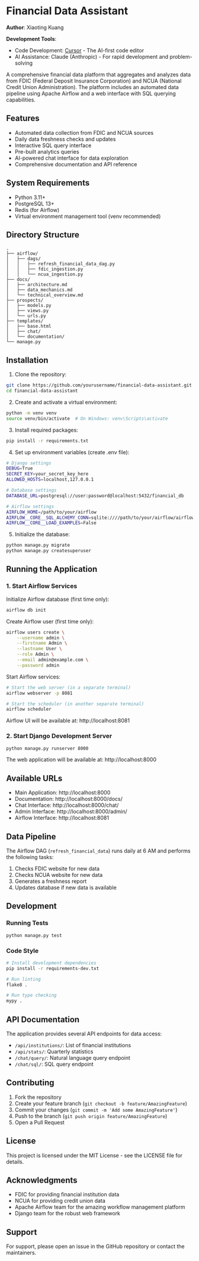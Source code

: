 # Financial Data Assistant

**Author**: Xiaoting Kuang

**Development Tools**:
- Code Development: [Cursor](https://cursor.sh/) - The AI-first code editor
- AI Assistance: Claude (Anthropic) - For rapid development and problem-solving

A comprehensive financial data platform that aggregates and analyzes data from FDIC (Federal Deposit Insurance Corporation) and NCUA (National Credit Union Administration). The platform includes an automated data pipeline using Apache Airflow and a web interface with SQL querying capabilities.

## Features

- Automated data collection from FDIC and NCUA sources
- Daily data freshness checks and updates
- Interactive SQL query interface
- Pre-built analytics queries
- AI-powered chat interface for data exploration
- Comprehensive documentation and API reference

## System Requirements

- Python 3.11+
- PostgreSQL 13+
- Redis (for Airflow)
- Virtual environment management tool (venv recommended)

## Directory Structure

```
.
├── airflow/
│   ├── dags/
│   │   ├── refresh_financial_data_dag.py
│   │   ├── fdic_ingestion.py
│   │   └── ncua_ingestion.py
├── docs/
│   ├── architecture.md
│   ├── data_mechanics.md
│   └── technical_overview.md
├── prospects/
│   ├── models.py
│   ├── views.py
│   └── urls.py
├── templates/
│   ├── base.html
│   ├── chat/
│   └── documentation/
└── manage.py
```

## Installation

1. Clone the repository:
```bash
git clone https://github.com/yourusername/financial-data-assistant.git
cd financial-data-assistant
```

2. Create and activate a virtual environment:
```bash
python -m venv venv
source venv/bin/activate  # On Windows: venv\Scripts\activate
```

3. Install required packages:
```bash
pip install -r requirements.txt
```

4. Set up environment variables (create .env file):
```bash
# Django settings
DEBUG=True
SECRET_KEY=your_secret_key_here
ALLOWED_HOSTS=localhost,127.0.0.1

# Database settings
DATABASE_URL=postgresql://user:password@localhost:5432/financial_db

# Airflow settings
AIRFLOW_HOME=/path/to/your/airflow
AIRFLOW__CORE__SQL_ALCHEMY_CONN=sqlite:////path/to/your/airflow/airflow.db
AIRFLOW__CORE__LOAD_EXAMPLES=False
```

5. Initialize the database:
```bash
python manage.py migrate
python manage.py createsuperuser
```

## Running the Application

### 1. Start Airflow Services

Initialize Airflow database (first time only):
```bash
airflow db init
```

Create Airflow user (first time only):
```bash
airflow users create \
    --username admin \
    --firstname Admin \
    --lastname User \
    --role Admin \
    --email admin@example.com \
    --password admin
```

Start Airflow services:
```bash
# Start the web server (in a separate terminal)
airflow webserver -p 8081

# Start the scheduler (in another separate terminal)
airflow scheduler
```

Airflow UI will be available at: http://localhost:8081

### 2. Start Django Development Server

```bash
python manage.py runserver 8000
```

The web application will be available at: http://localhost:8000

## Available URLs

- Main Application: http://localhost:8000
- Documentation: http://localhost:8000/docs/
- Chat Interface: http://localhost:8000/chat/
- Admin Interface: http://localhost:8000/admin/
- Airflow Interface: http://localhost:8081

## Data Pipeline

The Airflow DAG (`refresh_financial_data`) runs daily at 6 AM and performs the following tasks:
1. Checks FDIC website for new data
2. Checks NCUA website for new data
3. Generates a freshness report
4. Updates database if new data is available

## Development

### Running Tests
```bash
python manage.py test
```

### Code Style
```bash
# Install development dependencies
pip install -r requirements-dev.txt

# Run linting
flake8 .

# Run type checking
mypy .
```

## API Documentation

The application provides several API endpoints for data access:

- `/api/institutions/`: List of financial institutions
- `/api/stats/`: Quarterly statistics
- `/chat/query/`: Natural language query endpoint
- `/chat/sql/`: SQL query endpoint

## Contributing

1. Fork the repository
2. Create your feature branch (`git checkout -b feature/AmazingFeature`)
3. Commit your changes (`git commit -m 'Add some AmazingFeature'`)
4. Push to the branch (`git push origin feature/AmazingFeature`)
5. Open a Pull Request

## License

This project is licensed under the MIT License - see the LICENSE file for details.

## Acknowledgments

- FDIC for providing financial institution data
- NCUA for providing credit union data
- Apache Airflow team for the amazing workflow management platform
- Django team for the robust web framework

## Support

For support, please open an issue in the GitHub repository or contact the maintainers. 